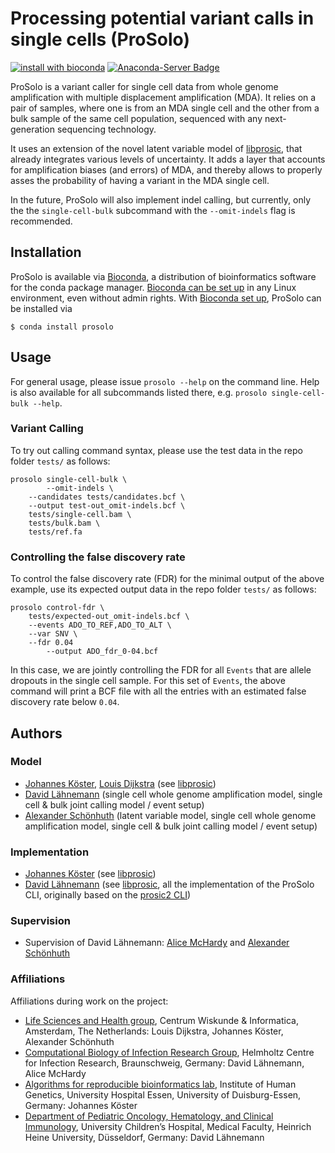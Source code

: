 # Processing potential variant calls in single cells (ProSolo)

[![install with bioconda](https://img.shields.io/badge/install%20with-bioconda-brightgreen.svg?style=flat-square)](http://bioconda.github.io/recipes/prosolo/README.html)
[![Anaconda-Server Badge](https://anaconda.org/bioconda/prosolo/badges/downloads.svg)](http://bioconda.github.io/recipes/prosolo/README.html)

ProSolo is a variant caller for single cell data from whole genome amplification with multiple displacement amplification (MDA). It relies on a pair of samples, where one is from an MDA single cell and the other from a bulk sample of the same cell population, sequenced with any next-generation sequencing technology.

It uses an extension of the novel latent variable model of [libprosic](https://github.com/PROSIC/libprosic), that already integrates various levels of uncertainty. It adds a layer that accounts for amplification biases (and errors) of MDA, and thereby allows to properly asses the probability of having a variant in the MDA single cell.

In the future, ProSolo will also implement indel calling, but currently, only the the `single-cell-bulk` subcommand with the `--omit-indels` flag is recommended.

## Installation

ProSolo is available via [Bioconda](https://bioconda.github.io), a distribution of bioinformatics software for the conda package manager.
[Bioconda can be set up](https://bioconda.github.io/#using-bioconda) in any Linux environment, even without admin rights.
With [Bioconda set up](https://bioconda.github.io/#using-bioconda), ProSolo can be installed via

	$ conda install prosolo

## Usage

For general usage, please issue `prosolo --help` on the command line. Help is also available for all subcommands listed there, e.g. `prosolo single-cell-bulk --help`.

### Variant Calling

To try out calling command syntax, please use the test data in the repo folder `tests/` as follows:
```
prosolo single-cell-bulk \
		--omit-indels \
    --candidates tests/candidates.bcf \
    --output test-out_omit-indels.bcf \
    tests/single-cell.bam \
    tests/bulk.bam \
    tests/ref.fa
```

### Controlling the false discovery rate

To control the false discovery rate (FDR) for the minimal output of the above example, use its expected output data in the repo folder `tests/` as follows:
```
prosolo control-fdr \
    tests/expected-out_omit-indels.bcf \
    --events ADO_TO_REF,ADO_TO_ALT \
    --var SNV \
    --fdr 0.04
		--output ADO_fdr_0-04.bcf
```
In this case, we are jointly controlling the FDR for all `Events` that are allele dropouts in the single cell sample. For this set of `Events`, the above command will print a BCF file with all the entries with an estimated false discovery rate below `0.04`.


## Authors

### Model

* [Johannes Köster](https://github.com/johanneskoester), [Louis Dijkstra](https://github.com/louisdijkstra) (see [libprosic](https://github.com/prosic/libprosic))
* [David Lähnemann](https://github.com/dlaehnemann) (single cell whole genome amplification model, single cell & bulk joint calling model / event setup)
* [Alexander Schönhuth](https://github.com/aschoen) (latent variable model, single cell whole genome amplification model, single cell & bulk joint calling model / event setup)

### Implementation

* [Johannes Köster](https://github.com/johanneskoester) (see [libprosic](https://github.com/prosic/libprosic))
* [David Lähnemann](https://github.com/dlaehnemann) (see [libprosic](https://github.com/prosic/libprosic), all the implementation of the ProSolo CLI, originally based on the [prosic2 CLI](https://github.com/PROSIC/prosic2))

### Supervision

* Supervision of David Lähnemann: [Alice McHardy](https://github.com/alicemchardy) and [Alexander Schönhuth](https://github.com/aschoen)

### Affiliations

Affiliations during work on the project:

* [Life Sciences and Health group](https://www.cwi.nl/research/groups/life-sciences-and-health), Centrum Wiskunde & Informatica, Amsterdam, The Netherlands: Louis Dijkstra, Johannes Köster, Alexander Schönhuth
* [Computational Biology of Infection Research Group](https://www.helmholtz-hzi.de/en/research/research_topics/bacterial_and_viral_pathogens/computational_biology_of_infection_research/our_research/), Helmholtz Centre for Infection Research, Braunschweig, Germany: David Lähnemann, Alice McHardy
* [Algorithms for reproducible bioinformatics lab](https://koesterlab.github.io/), Institute of Human Genetics, University Hospital Essen, University of Duisburg-Essen, Germany: Johannes Köster
* [Department of Pediatric Oncology, Hematology, and Clinical Immunology](https://www.uniklinik-duesseldorf.de/en/unternehmen/kliniken/department-of-paediatric-oncology-haematology-and-immunology/), University Children’s Hospital, Medical Faculty, Heinrich Heine University, Düsseldorf, Germany: David Lähnemann
